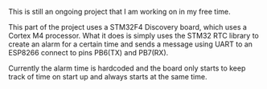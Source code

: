 This is still an ongoing project that I am working on in my free time.

This part of the project uses a STM32F4 Discovery board, which uses a Cortex
M4 processor.  What it does is simply uses the STM32 RTC library to create an alarm 
for a certain time and sends a message using UART to an ESP8266 connect to 
pins PB6(TX) and PB7(RX).

Currently the alarm time is hardcoded and the board only starts to keep track 
of time on start up and always starts at the same time.
